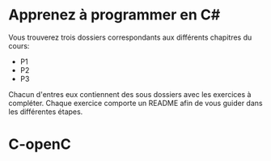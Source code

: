 # Apprenez à programmer en C#

Vous trouverez trois dossiers correspondants aux différents chapitres du cours:
- P1
- P2
- P3

Chacun d'entres eux contiennent des sous dossiers avec les exercices à compléter. 
Chaque exercice comporte un README afin de vous guider dans les différentes étapes.
# C-openC

